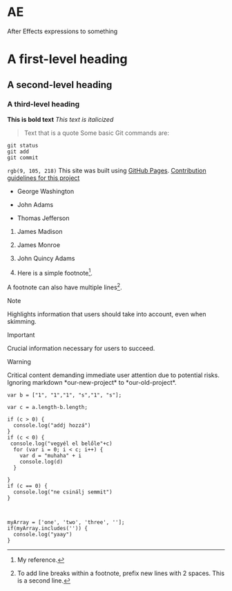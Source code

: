 # AE
After Effects expressions to something
# A first-level heading
## A second-level heading
### A third-level heading
**This is bold text**
_This text is italicized_
> Text that is a quote
Some basic Git commands are:
```
git status
git add
git commit
```
`rgb(9, 105, 218)`
This site was built using [GitHub Pages](https://pages.github.com/).
[Contribution guidelines for this project](docs/CONTRIBUTING.md)
- George Washington
* John Adams
+ Thomas Jefferson
1. James Madison
1. James Monroe
1. John Quincy Adams

2. Here is a simple footnote[^1].

A footnote can also have multiple lines[^2].

[^1]: My reference.
[^2]: To add line breaks within a footnote, prefix new lines with 2 spaces.
  This is a second line.
  > [!NOTE]
> Highlights information that users should take into account, even when skimming.

> [!IMPORTANT]
> Crucial information necessary for users to succeed.

> [!WARNING]
> Critical content demanding immediate user attention due to potential risks.
 Ignoring markdown \*our-new-project\* to \*our-old-project\*.
>
```var a = ["1", "1","1","1","1" ];
var b = ["1", "1","1", "s","1", "s"];

var c = a.length-b.length;

if (c > 0) {
  console.log("addj hozzá")
} 
if (c < 0) {
 console.log("vegyél el belőle"+c)
  for (var i = 0; i < c; i++) {
    var d = "muhaha" + i
    console.log(d)
  }
  
}
if (c == 0) {
  console.log("ne csinálj semmit")
}
```
```


myArray = ['one', 'two', 'three', ''];
if(myArray.includes('')) {
  console.log("yaay")
}

```
